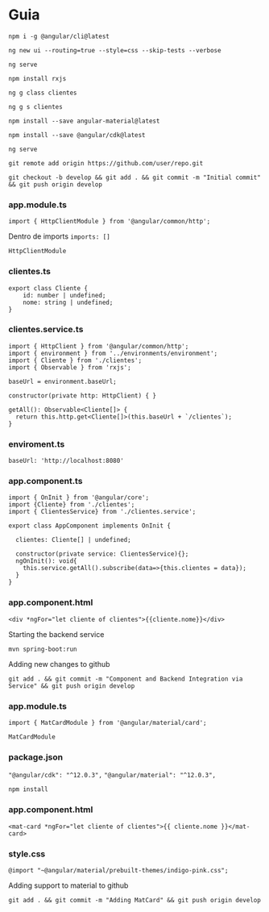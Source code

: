 # Guia 

`npm i -g @angular/cli@latest`

`ng new ui --routing=true --style=css --skip-tests --verbose`

`ng serve`

`npm install rxjs`

`ng g class clientes`

`ng g s clientes`

`npm install --save angular-material@latest`

`npm install --save @angular/cdk@latest`

`ng serve`

`git remote add origin https://github.com/user/repo.git`

`git checkout -b develop && git add . && git commit -m "Initial commit" && git push origin develop`

### app.module.ts

`import { HttpClientModule } from '@angular/common/http';`

Dentro de imports `imports: []`

`HttpClientModule`


### clientes.ts

```
export class Cliente {
    id: number | undefined;
    nome: string | undefined;
}
```


### clientes.service.ts

```
import { HttpClient } from '@angular/common/http';
import { environment } from '../environments/environment';
import { Cliente } from './clientes';
import { Observable } from 'rxjs';
```

`baseUrl = environment.baseUrl;`

 `constructor(private http: HttpClient) { }`

```
getAll(): Observable<Cliente[]> {
  return this.http.get<Cliente[]>(this.baseUrl + `/clientes`);
}
```

### enviroment.ts

`baseUrl: 'http://localhost:8080'`

### app.component.ts

```
import { OnInit } from '@angular/core';
import {Cliente} from './clientes';
import { ClientesService} from './clientes.service';
```

```
export class AppComponent implements OnInit {

  clientes: Cliente[] | undefined;

  constructor(private service: ClientesService){};
  ngOnInit(): void{
    this.service.getAll().subscribe(data=>{this.clientes = data});
  }
}
```


### app.component.html

`<div *ngFor="let cliente of clientes">{{cliente.nome}}</div>`


Starting the backend service

`mvn spring-boot:run`

Adding new changes to github

`git add . && git commit -m "Component and Backend Integration via Service" && git push origin develop`


### app.module.ts

`import { MatCardModule } from '@angular/material/card';`

`MatCardModule`


### package.json

`"@angular/cdk": "^12.0.3",`
`"@angular/material": "^12.0.3",`

`npm install`

### app.component.html

`<mat-card *ngFor="let cliente of clientes">{{ cliente.nome }}</mat-card>`

### style.css

`@import "~@angular/material/prebuilt-themes/indigo-pink.css";`

Adding support to material to github

`git add . && git commit -m "Adding MatCard" && git push origin develop`
